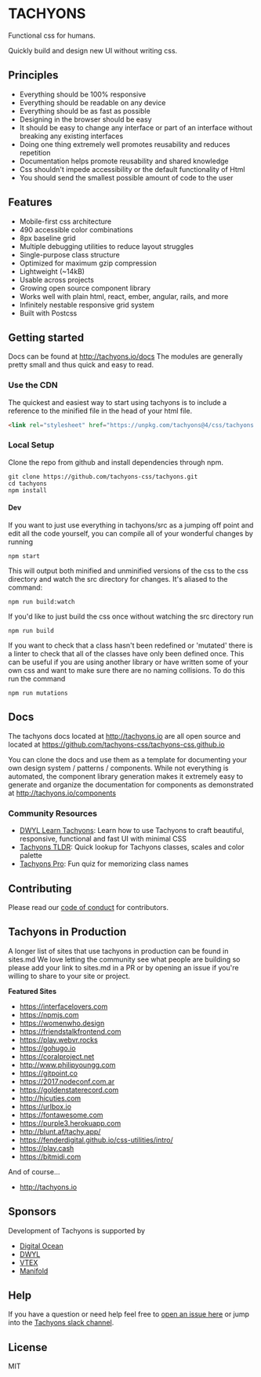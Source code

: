 # TACHYONS

Functional css for humans.

Quickly build and design new UI without writing css.

## Principles

* Everything should be 100% responsive
* Everything should be readable on any device
* Everything should be as fast as possible
* Designing in the browser should be easy
* It should be easy to change any interface or part of an interface without breaking any existing interfaces
* Doing one thing extremely well promotes reusability and reduces repetition
* Documentation helps promote reusability and shared knowledge
* Css shouldn't impede accessibility or the default functionality of Html
* You should send the smallest possible amount of code to the user

## Features

* Mobile-first css architecture
* 490 accessible color combinations
* 8px baseline grid
* Multiple debugging utilities to reduce layout struggles
* Single-purpose class structure
* Optimized for maximum gzip compression
* Lightweight (~14kB)
* Usable across projects
* Growing open source component library
* Works well with plain html, react, ember, angular, rails, and more
* Infinitely nestable responsive grid system
* Built with Postcss

## Getting started

Docs can be found at http://tachyons.io/docs
The modules are generally pretty small and thus quick and easy to read.

### Use the CDN

The quickest and easiest way to start using tachyons is to include a reference
to the minified file in the head of your html file.

```html
<link rel="stylesheet" href="https://unpkg.com/tachyons@4/css/tachyons.min.css">
```

### Local Setup

Clone the repo from github and install dependencies through npm.

```
git clone https://github.com/tachyons-css/tachyons.git
cd tachyons
npm install
```

#### Dev

If you want to just use everything in tachyons/src as a jumping off point and
edit all the code yourself, you can compile all of your wonderful changes by
running

```npm start```

This will output both minified and unminified versions of the css to the css directory and watch the src directory for changes.
It's aliased to the command:

```npm run build:watch```

If you'd like to just build the css once without watching the src directory run

```npm run build```

If you want to check that a class hasn't been redefined or 'mutated' there is a linter to check that all of the classes have only been defined once. This can be useful if you are using another library or have written some of your own css and want to make sure there are no naming collisions. To do this run the command

```npm run mutations```

## Docs

The tachyons docs located at http://tachyons.io are all open source and located at https://github.com/tachyons-css/tachyons-css.github.io

You can clone the docs and use them as a template for documenting your own design system / patterns / components.
While not everything is automated, the component library generation makes it extremely easy to
generate and organize the documentation for components as demonstrated at http://tachyons.io/components

### Community Resources

- [DWYL Learn Tachyons](https://github.com/dwyl/learn-tachyons): Learn how to use Tachyons to craft beautiful, responsive, functional and fast UI with minimal CSS
- [Tachyons TLDR](https://tachyons-tldr.now.sh/#/classes): Quick lookup for Tachyons classes, scales and color palette
- [Tachyons Pro](https://tachyons.pro/): Fun quiz for memorizing class names

## Contributing

Please read our [code of conduct](https://github.com/tachyons-css/tachyons/blob/master/code-of-conduct.md) for contributors.

## Tachyons in Production

A longer list of sites that use tachyons in production can be found in sites.md
We love letting the community see what people are building so please add your link to sites.md in a PR or by opening an issue if you're willing to share to your site or project.

**Featured Sites**

* https://interfacelovers.com
* https://npmjs.com
* https://womenwho.design
* https://friendstalkfrontend.com
* https://play.webvr.rocks
* https://gohugo.io
* https://coralproject.net
* http://www.philipyoungg.com
* https://gitpoint.co
* https://2017.nodeconf.com.ar
* https://goldenstaterecord.com
* http://hicuties.com
* https://urlbox.io
* https://fontawesome.com
* https://purple3.herokuapp.com
* http://blunt.af/tachy.app/
* https://fenderdigital.github.io/css-utilities/intro/
* https://play.cash
* https://bitmidi.com

And of course...
* http://tachyons.io

## Sponsors

Development of Tachyons is supported by

* [Digital Ocean](https://digitalocean.com)
* [DWYL](https://dwyl.com)
* [VTEX](https://lab.vtex.com)
* [Manifold](https://manifold.co)

## Help

If you have a question or need help feel free to [open an issue here](https://github.com/tachyons-css/tachyons/issues/new) or jump into the [Tachyons slack channel](http://tachyons-slack-invite.herokuapp.com).

## License

MIT
